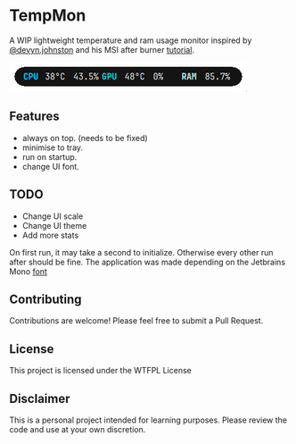 # TempMon 

A WIP lightweight temperature and ram usage monitor inspired by [@devyn.johnston](https://www.youtube.com/@devyn.johnston) and his MSI after burner [tutorial](https://www.youtube.com/watch?v=rRF6lW45c4c).


![TempMon](interface.gif)

## Features

- always on top. (needs to be fixed)
- minimise to tray.
- run on startup.
- change UI font.

## TODO

- Change UI scale
- Change UI theme
- Add more stats

On first run, it may take a second to initialize. Otherwise every other run after should be fine.
The application was made depending on the Jetbrains Mono [font](https://www.jetbrains.com/lp/mono/)


## Contributing

Contributions are welcome! Please feel free to submit a Pull Request.

## License

This project is licensed under the WTFPL License

## Disclaimer

This is a personal project intended for learning purposes. Please review the code and use at your own discretion.

